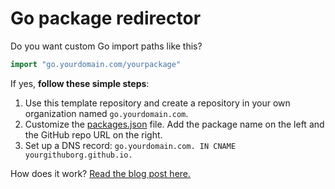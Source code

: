 # Go package redirector

Do you want custom Go import paths like this?

```go
import "go.yourdomain.com/yourpackage"
```

If yes, **follow these simple steps**:

1. Use this template repository and create a repository in your own organization named `go.yourdomain.com`.
2. Customize the [packages.json](packages.json) file. Add the package name on the left and the GitHub repo URL on the right.
3. Set up a DNS record: `go.yourdomain.com. IN CNAME yourgithuborg.github.io.`

How does it work? [Read the blog post here.](https://debugged.it/blog/custom-go-import-paths)

